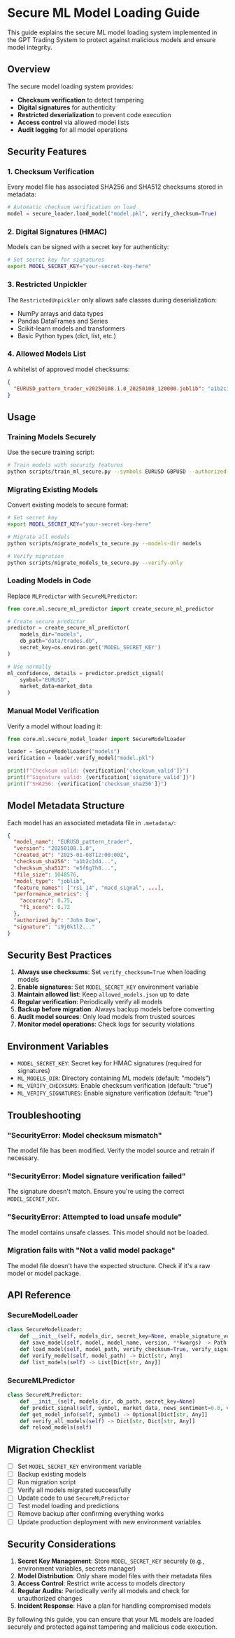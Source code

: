 # Secure ML Model Loading Guide

This guide explains the secure ML model loading system implemented in the GPT Trading System to protect against malicious models and ensure model integrity.

## Overview

The secure model loading system provides:
- **Checksum verification** to detect tampering
- **Digital signatures** for authenticity
- **Restricted deserialization** to prevent code execution
- **Access control** via allowed model lists
- **Audit logging** for all model operations

## Security Features

### 1. Checksum Verification
Every model file has associated SHA256 and SHA512 checksums stored in metadata:
```python
# Automatic checksum verification on load
model = secure_loader.load_model("model.pkl", verify_checksum=True)
```

### 2. Digital Signatures (HMAC)
Models can be signed with a secret key for authenticity:
```bash
# Set secret key for signatures
export MODEL_SECRET_KEY="your-secret-key-here"
```

### 3. Restricted Unpickler
The `RestrictedUnpickler` only allows safe classes during deserialization:
- NumPy arrays and data types
- Pandas DataFrames and Series
- Scikit-learn models and transformers
- Basic Python types (dict, list, etc.)

### 4. Allowed Models List
A whitelist of approved model checksums:
```json
{
  "EURUSD_pattern_trader_v20250108.1.0_20250108_120000.joblib": "a1b2c3d4..."
}
```

## Usage

### Training Models Securely

Use the secure training script:
```bash
# Train models with security features
python scripts/train_ml_secure.py --symbols EURUSD GBPUSD --authorized-by "John Doe"
```

### Migrating Existing Models

Convert existing models to secure format:
```bash
# Set secret key
export MODEL_SECRET_KEY="your-secret-key-here"

# Migrate all models
python scripts/migrate_models_to_secure.py --models-dir models

# Verify migration
python scripts/migrate_models_to_secure.py --verify-only
```

### Loading Models in Code

Replace `MLPredictor` with `SecureMLPredictor`:

```python
from core.ml.secure_ml_predictor import create_secure_ml_predictor

# Create secure predictor
predictor = create_secure_ml_predictor(
    models_dir="models",
    db_path="data/trades.db",
    secret_key=os.environ.get('MODEL_SECRET_KEY')
)

# Use normally
ml_confidence, details = predictor.predict_signal(
    symbol="EURUSD",
    market_data=market_data
)
```

### Manual Model Verification

Verify a model without loading it:
```python
from core.ml.secure_model_loader import SecureModelLoader

loader = SecureModelLoader("models")
verification = loader.verify_model("model.pkl")

print(f"Checksum valid: {verification['checksum_valid']}")
print(f"Signature valid: {verification['signature_valid']}")
print(f"SHA256: {verification['checksum_sha256']}")
```

## Model Metadata Structure

Each model has an associated metadata file in `.metadata/`:
```json
{
  "model_name": "EURUSD_pattern_trader",
  "version": "20250108.1.0",
  "created_at": "2025-01-08T12:00:00Z",
  "checksum_sha256": "a1b2c3d4...",
  "checksum_sha512": "e5f6g7h8...",
  "file_size": 1048576,
  "model_type": "joblib",
  "feature_names": ["rsi_14", "macd_signal", ...],
  "performance_metrics": {
    "accuracy": 0.75,
    "f1_score": 0.72
  },
  "authorized_by": "John Doe",
  "signature": "i9j0k1l2..."
}
```

## Security Best Practices

1. **Always use checksums**: Set `verify_checksum=True` when loading models
2. **Enable signatures**: Set `MODEL_SECRET_KEY` environment variable
3. **Maintain allowed list**: Keep `allowed_models.json` up to date
4. **Regular verification**: Periodically verify all models
5. **Backup before migration**: Always backup models before converting
6. **Audit model sources**: Only load models from trusted sources
7. **Monitor model operations**: Check logs for security violations

## Environment Variables

- `MODEL_SECRET_KEY`: Secret key for HMAC signatures (required for signatures)
- `ML_MODELS_DIR`: Directory containing ML models (default: "models")
- `ML_VERIFY_CHECKSUMS`: Enable checksum verification (default: "true")
- `ML_VERIFY_SIGNATURES`: Enable signature verification (default: "true")

## Troubleshooting

### "SecurityError: Model checksum mismatch"
The model file has been modified. Verify the model source and retrain if necessary.

### "SecurityError: Model signature verification failed"
The signature doesn't match. Ensure you're using the correct `MODEL_SECRET_KEY`.

### "SecurityError: Attempted to load unsafe module"
The model contains unsafe classes. This model should not be loaded.

### Migration fails with "Not a valid model package"
The model file doesn't have the expected structure. Check if it's a raw model or model package.

## API Reference

### SecureModelLoader
```python
class SecureModelLoader:
    def __init__(self, models_dir, secret_key=None, enable_signature_verification=True)
    def save_model(self, model, model_name, version, **kwargs) -> Path
    def load_model(self, model_path, verify_checksum=True, verify_signature=None) -> Any
    def verify_model(self, model_path) -> Dict[str, Any]
    def list_models(self) -> List[Dict[str, Any]]
```

### SecureMLPredictor
```python
class SecureMLPredictor:
    def __init__(self, models_dir, db_path, secret_key=None)
    def predict_signal(self, symbol, market_data, news_sentiment=0.0, vsa_signal=0.0)
    def get_model_info(self, symbol) -> Optional[Dict[str, Any]]
    def verify_all_models(self) -> Dict[str, Dict[str, Any]]
    def reload_models(self)
```

## Migration Checklist

- [ ] Set `MODEL_SECRET_KEY` environment variable
- [ ] Backup existing models
- [ ] Run migration script
- [ ] Verify all models migrated successfully
- [ ] Update code to use `SecureMLPredictor`
- [ ] Test model loading and predictions
- [ ] Remove backup after confirming everything works
- [ ] Update production deployment with new environment variables

## Security Considerations

1. **Secret Key Management**: Store `MODEL_SECRET_KEY` securely (e.g., environment variables, secrets manager)
2. **Model Distribution**: Only share model files with their metadata files
3. **Access Control**: Restrict write access to models directory
4. **Regular Audits**: Periodically verify all models and check for unauthorized changes
5. **Incident Response**: Have a plan for handling compromised models

By following this guide, you can ensure that your ML models are loaded securely and protected against tampering and malicious code execution.